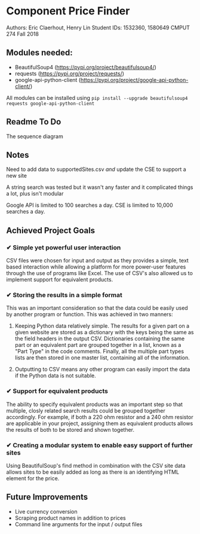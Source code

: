 # Component Price Finder
Authors: Eric Claerhout, Henry Lin
Student IDs: 1532360, 1580649
CMPUT 274 Fall 2018

## Modules needed:
- BeautifulSoup4 (https://pypi.org/project/beautifulsoup4/)
- requests (https://pypi.org/project/requests/)
- google-api-python-client (https://pypi.org/project/google-api-python-client/)

All modules can be installed using
`pip install --upgrade beautifulsoup4 requests google-api-python-client`

## Readme To Do
The sequence diagram

## Notes
Need to add data to supportedSites.csv *and* update the CSE to support a new
site

A string search was tested but it wasn't any faster and it complicated things
a lot, plus isn't modular

Google API is limited to 100 searches a day. CSE is limited to 10,000 searches
a day.


## Achieved Project Goals

### ✔ Simple yet powerful user interaction
CSV files were chosen for input and output as they provides a simple,
text based interaction while allowing a platform for more power-user
features through the use of programs like Excel. The use of CSV's also
allowed us to implement support for equivalent products.

### ✔ Storing the results in a simple format
This was an important consideration so that the data could be easily
used by another program or function. This was achieved in two manners:

1) Keeping Python data relatively simple. The results for a given part
on a given website are stored as a dictionary with the keys being the
same as the field headers in the output CSV. Dictionaries containing the
same part or an equivalent part are grouped together in a list, known as
a "Part Type" in the code comments. Finally, all the multiple part types
lists are then stored in one master list, containing all of the
information.

2) Outputting to CSV means any other program can easily import the data
if the Python data is not suitable.

### ✔ Support for equivalent products
The ability to specify equivalent products was an important step so that
multiple, closly related search results could be grouped together
accordingly. For example, if both a 220 ohm resistor and a 240 ohm
resistor are applicable in your project, assigning them as equivalent
products allows the results of both to be stored and shown together.

### ✔ Creating a modular system to enable easy support of further sites
Using BeautifulSoup's find method in combination with the CSV site data
allows sites to be easily added as long as there is an identifying HTML
element for the price.


## Future Improvements
- Live currency conversion
- Scraping product names in addition to prices
- Command line arguments for the input / output files
